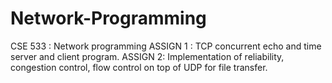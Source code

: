 Network-Programming
===================

CSE 533 : Network programming
ASSIGN 1 : TCP concurrent echo and time server and client program.
ASSIGN 2:  Implementation of reliability, congestion control, flow control on top of UDP for file transfer.
